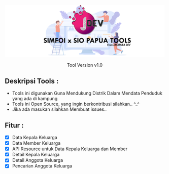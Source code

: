 <p align="center"><img src="https://github.com/jayapura-dev/data-distrik/blob/master/assets/images/tools.png" width="600px"></p>
<p align="center">Tool Version v1.0</p>

## Deskripsi Tools :
 - Tools ini digunakan Guna Mendukung Distrik Dalam Mendata Penduduk yang ada di kampung
 - Tools ini Open Source, yang ingin berkontribusi silahkan.. ^_^
 - Jika ada masukan silahkan Membuat issues..

## Fitur :
 - [x] Data Kepala Keluarga
 - [x] Data Member Keluarga
 - [x] API Resource untuk Data Kepala Keluarga dan Member
 - [x] Detail Kepala Keluarga
 - [x] Detail Anggota Keluarga
 - [x] Pencarian Anggota Keluarga